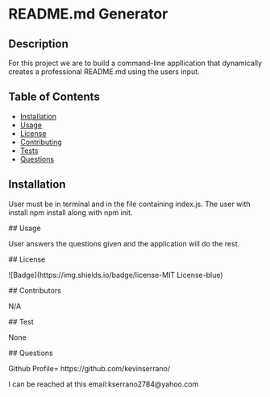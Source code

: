 
  # README.md Generator
  ## Description
  For this project we are to build a command-line appllication that dynamically creates a professional README.md using the users input.
  ## Table of Contents
  * [Installation](#installation)
  * [Usage](#usage)
  * [License](#license)
  * [Contributing](#contributors)
  * [Tests](#test)
  * [Questions](#questions)
  ## Installation
  <p> User must be in terminal and in the file containing index.js. The user with install npm install along with npm init.</p>
  ## Usage
  <p> User answers the questions given and the application will do the rest.</p>
  ## License
  <p>![Badge](https://img.shields.io/badge/license-MIT License-blue)</p>
  ## Contributors
  <p>N/A</p>
  ## Test
  <p> None</p>
  ## Questions
  <p>Github Profile= https://github.com/kevinserrano/</p>
  <p> I can be reached at this email:kserrano2784@yahoo.com</p>
  